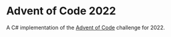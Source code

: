 # Advent of Code 2022

A C# implementation of the [Advent of Code](https://adventofcode.com/2022) challenge for 2022.